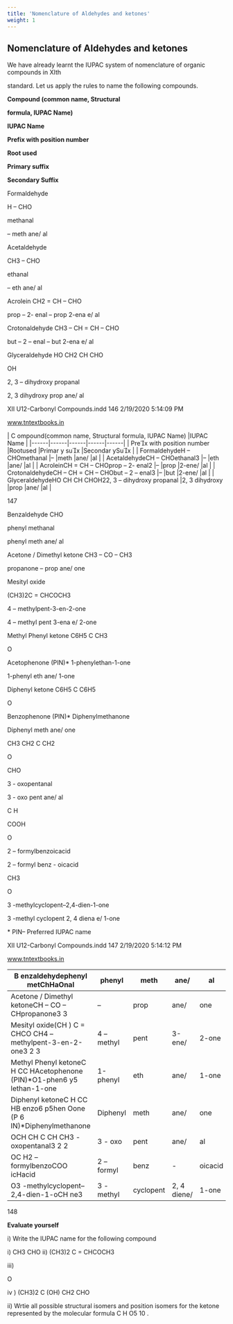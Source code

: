 ```yaml
---
title: 'Nomenclature of Aldehydes and ketones'
weight: 1
---
```


## Nomenclature of Aldehydes and ketones
 We have already learnt the IUPAC system of nomenclature of organic compounds in XIth

standard. Let us apply the rules to name the following compounds.

**Compound (common name, Structural**

**formula, IUPAC Name)**

**IUPAC Name**

**Prefix with position number**

**Root used**

**Primary suffix**

**Secondary Suffix**

Formaldehyde

H – CHO

methanal

– meth ane/ al

Acetaldehyde

CH3 – CHO

ethanal

– eth ane/ al

Acrolein CH2 = CH – CHO

prop – 2- enal – prop 2-ena e/ al

Crotonaldehyde CH3 – CH = CH – CHO

but – 2 – enal – but 2-ena e/ al

Glyceraldehyde HO CH2 CH CHO

OH

2, 3 – dihydroxy propanal

2, 3 dihydroxy prop ane/ al

XII U12-Carbonyl Compounds.indd 146 2/19/2020 5:14:09 PM

www.tntextbooks.in






| C ompound(common name, Structural formula, IUPAC Name) |IUPAC Name |
|------|------|------|------|------|
| Prex with position number |Rootused |Primar y sux |Secondar ySux |
| FormaldehydeH – CHOmethanal |– |meth |ane/ |al |
| AcetaldehydeCH  – CHOethanal3 |– |eth |ane/ |al |
| AcroleinCH  = CH – CHOprop – 2- enal2 |– |prop |2-ene/ |al |
| CrotonaldehydeCH  – CH = CH – CHObut – 2 – enal3 |– |but |2-ene/ |al |
| GlyceraldehydeHO CH CH CHOH22, 3 – dihydroxy propanal |2, 3 dihydroxy |prop |ane/ |al |
  

147

Benzaldehyde CHO

phenyl methanal

phenyl meth ane/ al

Acetone / Dimethyl ketone CH3 – CO – CH3

propanone – prop ane/ one

Mesityl oxide

(CH3)2C = CHCOCH3

4 – methylpent-3-en-2-one

4 – methyl pent 3-ena e/ 2-one

Methyl Phenyl ketone C6H5 C CH3

O

Acetophenone (PIN)\* 1-phenylethan-1-one

1-phenyl eth ane/ 1-one

Diphenyl ketone C6H5 C C6H5

O

Benzophenone (PIN)\* Diphenylmethanone

Diphenyl meth ane/ one

CH3 CH2 C CH2

O

CHO

3 - oxopentanal

3 - oxo pent ane/ al

C H

COOH

O

2 – formylbenzoicacid

2 – formyl benz - oicacid

CH3

O

3 -methylcyclopent–2,4-dien-1-one

3 -methyl cyclopent 2, 4 diena e/ 1-one

\* PIN– Preferred IUPAC name

XII U12-Carbonyl Compounds.indd 147 2/19/2020 5:14:12 PM

www.tntextbooks.in






| B enzaldehydephenyl metChHaOnal |phenyl |meth |ane/ |al |
|------|------|------|------|------|
| Acetone / Dimethyl ketoneCH  – CO – CHpropanone3 3 |– |prop |ane/ |one |
| Mesityl oxide(CH ) C = CHCO CH4 – methylpent-3-en-2-one3 2 3 |4 – methyl |pent |3-ene/ |2-one |
| Methyl Phenyl ketoneC H CC HAcetophenone (PIN)*O1-phen6 y5 lethan-1-one |1-phenyl |eth |ane/ |1-one |
| Diphenyl ketoneC H CC HB enzo6 p5hen Oone (P 6 IN)*Diphenylmethanone |Diphenyl |meth |ane/ |one |
| OCH CH C CH CH3 - oxopentanal3 2 2 |3 - oxo |pent |ane/ |al |
| OC H2 – formylbenzoCOO icHacid |2 – formyl |benz |- |oicacid |
| O3 -methylcyclopent–2,4-dien-1-oCH ne3 |3 -methyl |cyclopent |2, 4 diene/ |1-one |
  

148

**Evaluate yourself**

i) Write the IUPAC name for the following compound

i) CH3 CHO ii) (CH3)2 C = CHCOCH3

iii)

O

iv ) (CH3)2 C (OH) CH2 CHO

ii) Wrtie all possible structural isomers and position isomers for the ketone represented by the molecular formula C H O5 10 .
